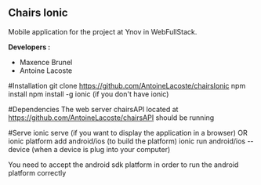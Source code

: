 ## Chairs Ionic

Mobile application for the project at Ynov in WebFullStack.

**Developers :**
* Maxence Brunel
* Antoine Lacoste
     
#Installation
    git clone https://github.com/AntoineLacoste/chairsIonic
    npm install
    npm install -g ionic (if you don't have ionic)

#Dependencies
     The web server chairsAPI located at https://github.com/AntoineLacoste/chairsAPI should be running
    
#Serve
    ionic serve (if you want to display the application in a browser)
    OR
    ionic platform add android/ios (to build the platform)
    ionic run android/ios --device (when a device is plug into your computer)
    
You need to accept the android sdk platform in order to run the android platform correctly
